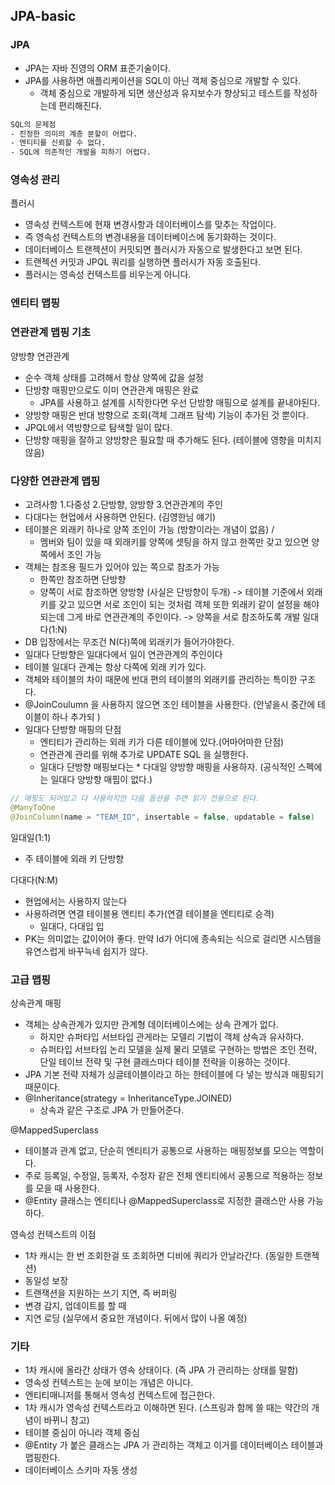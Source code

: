 ## JPA-basic

### JPA
- JPA는 자바 진영의 ORM 표준기술이다.
- JPA를 사용하면 애플리케이션을 SQL이 아닌 객체 중심으로 개발할 수 있다.
    - 객체 중심으로 개발하게 되면 생산성과 유지보수가 향상되고 테스트를 작성하는데 편리해진다.
```bash
SQL의 문제점
- 진정한 의미의 계층 분할이 어렵다.
- 엔티티를 신뢰할 수 없다.
- SQL에 의존적인 개발을 피하기 어렵다.
```
### 영속성 관리
플러시
- 영속성 컨텍스트에 현재 변경사항과 데이터베이스를 맞추는 작업이다.
- 즉 영속성 컨텍스트의 변경내용을 데이터베이스에 동기화하는 것이다.
- 데이터베이스 트랜젝션이 커밋되면 플러시가 자동으로 발생한다고 보면 된다.
- 트랜젝션 커밋과 JPQL 쿼리를 실행하면 플러시가 자동 호출된다. 
- 플러시는 영속성 컨텍스트를 비우는게 아니다.
### 엔티티 맵핑
### 연관관계 맵핑 기초
양방향 연관관계
- 순수 객체 상태를 고려해서 항상 양쪽에 값을 설정
- 단방향 매핑만으로도 이미 연관관계 매핑은 완료
    - JPA를 사용하고 설계를 시작한다면 우선 단방향 매핑으로 설계를 끝내야된다. 
- 양방향 매핑은 반대 방향으로 조회(객체 그래프 탐색) 기능이 추가된 것 뿐이다.
- JPQL에서 역방향으로 탐색할 일이 많다.
- 단방향 매핑을 잘하고 양방향은 필요할 때 추가해도 된다. (테이블에 영향을 미치지 않음)
### 다양한 연관관계 맵핑
- 고려사항 1.다중성 2.단방향, 양방향 3.연관관계의 주인
- 다대다는 현업에서 사용하면 안된다. (김영한님 얘기)
- 테이블은 외래키 하나로 양쪽 조인이 가능 (방향이라는 개념이 없음) /
    - 멤버와 팀이 있을 때 외래키를 양쪽에 셋팅을 하지 않고 한쪽만 갖고 있으면 양쪽에서 조인 가능
- 객체는 참조용 필드가 있어야 있는 쪽으로 참조가 가능
    - 한쪽만 참조하면 단방향
    - 양쪽이 서로 참조하면 양방향 (사실은 단방향이 두개)
-> 테이블 기준에서 외래키를 갖고 있으면 서로 조인이 되는 것처럼 객체 또한 외래키 같이 설정을 해야되는데 그게 바로 연관관계의 주인이다.
-> 양쪽을 서로 참조하도록 개발
일대다(1:N)
- DB 입장에서는 무조건 N(다)쪽에 외래키가 들어가야한다.
- 일대다 단방향은 일대다에서 일이 연관관계의 주인이다 
- 테이블 일대다 관계는 항상 다쪽에 외래 키가 있다.
- 객체와 테이블의 차이 때문에 반대 편의 테이블의 외래키를 관리하는 특이한 구조다.
- @JoinCoulumn 을 사용하지 않으면 조인 테이블을 사용한다. (안넣을시 중간에 테이블이 하나 추가되 )
- 일대다 단방향 매핑의 단점
    - 엔티티가 관리하는 외래 키가 다른 테이블에 있다.(어마어마한 단점)
    - 연관관계 관리를 위해 추가로 UPDATE SQL 을 실행한다. 
    - 일대다 단방향 매핑보다는 * 다대일 양방향 매핑을 사용하자. (공식적인 스펙에는 일대다 양방향 매핍이 없다.)

```java
// 매핑도 되어있고 다 사용하지만 다음 옵션을 주면 읽기 전용으로 된다. 
@ManyToOne
@JoinColumn(name = "TEAM_ID", insertable = false, updatable = false)
```

일대일(1:1)
- 주 테이블에 외래 키 단방향

다대다(N:M)
- 현업에서는 사용하지 않는다 
- 사용하려면 연결 테이블용 엔티티 추가(연결 테이블을 엔티티로 승격)
    - 일대다, 다대입 입 
- PK는 의미없는 값이어야 좋다. 만약 Id가 어디에 종속되는 식으로 걸리면 시스템을 유연스럽게 바꾸늑네 쉽지가 않다.

### 고급 맵핑
상속관계 매핑
- 객체는 상속관계가 있지만 관계형 데이터베이스에는 상속 관계가 없다.
    - 하지만 슈퍼타입 서브타입 관게라는 모델리 기법이 객체 상속과 유사하다.
    - 슈퍼타입 서브타입 논리 모델을 실제 물리 모델로 구현하는 방법은 조인 전략, 단일 테이브 전략 및 구현 클래스마다 테이블 전략을 이용하는 것이다.
- JPA 기본 전략 자체가 싱글테이블이라고 하는 한테이블에 다 넣는 방식과 매핑되기 때문이다.
- @Inheritance(strategy = InheritanceType.JOINED)
    - 상속과 같은 구조로 JPA 가 만들어준다.

@MappedSuperclass
- 테이블과 관계 없고, 단순히 엔티티가 공통으로 사용하는 매핑정보를 모으는 역할이다.
- 주로 등록일, 수정일, 등록자, 수정자 같은 전체 엔티티에서 공통으로 적용하는 정보를 모을 때 사용한다.
- @Entity 클래스는 엔티티나 @MappedSuperclass로 지정한 클래스만 사용 가능하다.

영속성 컨텍스트의 이점
- 1차 캐시는 한 번 조회한걸 또 조회하면 디비에 쿼리가 안날라간다. (동일한 트랜젝션)
- 동일성 보장
- 트랜잭션을 지원하는 쓰기 지연, 즉 버퍼링
- 변경 감지, 업데이트를 할 때
- 지연 로딩 (실무에서 중요한 개념이다. 뒤에서 많이 나올 예정)

### 기타
- 1차 캐시에 올라간 상태가 영속 상태이다. (즉 JPA 가 관리하는 상태를 말함)
- 영속성 컨텍스트는 눈에 보이는 개념은 아니다. 
- 엔티티매니저를 통해서 영속성 컨텍스트에 접근한다.
- 1차 캐시가 영속성 컨텍스트라고 이해하면 된다. (스프링과 함께 쓸 때는 약간의 개념이 바뀌니 참고)
- 테이블 중심이 아니라 객체 중심
- @Entity 가 붙은 클래스는 JPA 가 관리하는 객체고 이거를 데이터베이스 테이블과 맵핑한다.
- 데이터베이스 스키마 자동 생성


